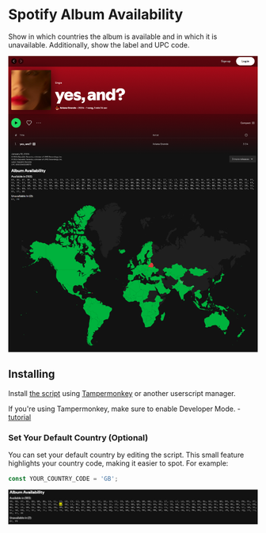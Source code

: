 # Spotify Album Availability

Show in which countries the album is available and in which it is unavailable. Additionally, show the label and UPC code.

![](images/example.png)

## Installing

Install [the script](https://github.com/pawllo01/spotify-album-availability/raw/master/spotify-album-availability.user.js) using [Tampermonkey](https://chromewebstore.google.com/detail/tampermonkey/dhdgffkkebhmkfjojejmpbldmpobfkfo) or another userscript manager.

If you're using Tampermonkey, make sure to enable Developer Mode. - [tutorial](https://www.tampermonkey.net/faq.php?locale=en#Q209)

### Set Your Default Country (Optional)

You can set your default country by editing the script. This small feature highlights your country code, making it easier to spot. For example:

```js
const YOUR_COUNTRY_CODE = 'GB';
```

![](images/highlight.png)
